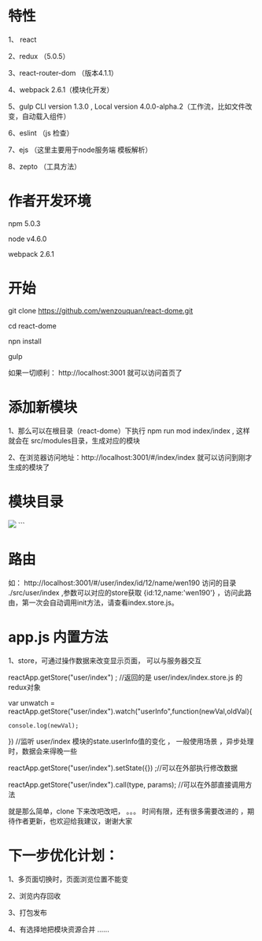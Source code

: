 # 特性
1、 react 

2、redux  （5.0.5）

3、react-router-dom  （版本4.1.1） 

4、webpack 2.6.1（模块化开发）

5、gulp CLI version 1.3.0 , Local version 4.0.0-alpha.2（工作流，比如文件改变，自动载入组件）

6、eslint （js 检查）

7、ejs  （这里主要用于node服务端 模板解析）

8、zepto （工具方法）


# 作者开发环境

npm 5.0.3

node v4.6.0

webpack 2.6.1


# 开始

git clone https://github.com/wenzouquan/react-dome.git

cd react-dome

npn install

gulp


如果一切顺利： http://localhost:3001 就可以访问首页了


# 添加新模块



1、那么可以在根目录（react-dome）下执行 npm run mod index/index , 这样就会在 src/modules目录，生成对应的模块

2、在浏览器访问地址：http://localhost:3001/#/index/index 就可以访问到刚才生成的模块了


# 模块目录

<img src="https://static.oschina.net/uploads/space/2017/0628/222955_oHIk_1160364.png" >
```


# 路由 

如： http://localhost:3001/#/user/index/id/12/name/wen190  访问的目录 ./src/user/index ,参数可以对应的store获取 {id:12,name:'wen190'} ，访问此路由，第一次会自动调用init方法，请查看index.store.js。

# app.js 内置方法

1、store，可通过操作数据来改变显示页面， 可以与服务器交互

reactApp.getStore("user/index") ; //返回的是 user/index/index.store.js 的redux对象

var unwatch = reactApp.getStore("user/index").watch("userInfo",function(newVal,oldVal){

	console.log(newVal);
	
}) //监听 user/index 模块的state.userInfo值的变化  ， 一般使用场景 ，异步处理时，数据会来得晚一些

reactApp.getStore("user/index").setState({}) ;//可以在外部执行修改数据

reactApp.getStore("user/index").call(type, params); //可以在外部直接调用方法 



就是那么简单，clone 下来改吧改吧， 。。。 时间有限，还有很多需要改进的 ，期待作者更新，也欢迎给我建议，谢谢大家

# 下一步优化计划：

1、多页面切换时，页面浏览位置不能变

2、浏览内存回收

3、打包发布

4、有选择地把模块资源合并
......












